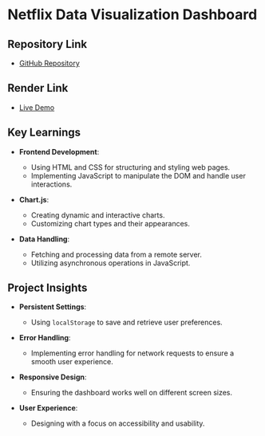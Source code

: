 # Netflix Data Visualization Dashboard

## Repository Link
- [GitHub Repository](https://github.com/luisitossb/MostRecentRepo/tree/main)

## Render Link
- [Live Demo]([https://your-render-link.com](https://mostrecentrepo.onrender.com))

## Key Learnings
- **Frontend Development**:
  - Using HTML and CSS for structuring and styling web pages.
  - Implementing JavaScript to manipulate the DOM and handle user interactions.

- **Chart.js**:
  - Creating dynamic and interactive charts.
  - Customizing chart types and their appearances.

- **Data Handling**:
  - Fetching and processing data from a remote server.
  - Utilizing asynchronous operations in JavaScript.

## Project Insights
- **Persistent Settings**:
  - Using `localStorage` to save and retrieve user preferences.
  
- **Error Handling**:
  - Implementing error handling for network requests to ensure a smooth user experience.

- **Responsive Design**:
  - Ensuring the dashboard works well on different screen sizes.

- **User Experience**:
  - Designing with a focus on accessibility and usability.
